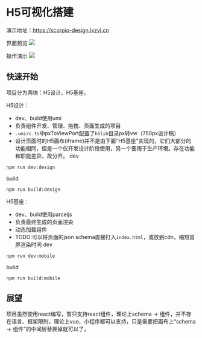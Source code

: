 # H5可视化搭建

演示地址：https://scorpio-design.lxzyl.cn

界面预览
![](https://p9-juejin.byteimg.com/tos-cn-i-k3u1fbpfcp/0397b90878c443efbb86f2b8451ae1e6~tplv-k3u1fbpfcp-watermark.image)

操作演示
![](https://p3-juejin.byteimg.com/tos-cn-i-k3u1fbpfcp/be2b7f1236ad4885b772d9fd55e1c503~tplv-k3u1fbpfcp-watermark.image)


## 快速开始

项目分为两块：H5设计、H5基座。

H5设计：
  - dev、build使用umi
  - 负责组件开发、管理、拖拽、页面生成的项目
  - `.umirc.ts`中pxToViewPort配置了`h5lib`目录px转vw（750px设计稿）
  - 设计页面时的H5画布(iframe)并不是由下面"H5基座"实现的，它们大部分的功能相同，但是一个仅开发设计阶段使用，另一个要用于生产环境。存在功能和职能差异，故分开。
dev
```base
npm run dev:design
```
build
```base
npm run build:design
```

H5基座：
  - dev、build使用parceljs
  - 负责最终生成的页面渲染
  - 动态加载组件
  - TODO:可以将页面的json schema直接打入`index.html`，或放到cdn，缩短首屏渲染时间
dev
```base
npm run dev:mobile
```
build
```base
npm run build:mobile
```

## 展望
项目虽然使用react编写，暂只支持react组件，理论上schema -> 组件，并不存在语言、框架限制，理论上vue、小程序都可以支持，只是需要把画布上“schema -> 组件”的中间层替换掉就可以了，
